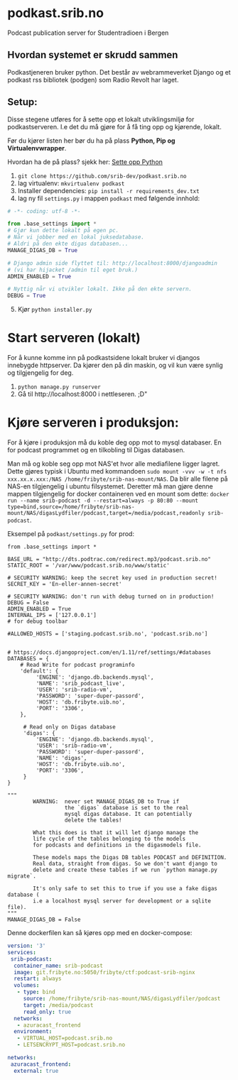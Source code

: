 # podkast.srib.no
Podcast publication server for Studentradioen i Bergen



## Hvordan systemet er skrudd sammen

Podkastjeneren bruker python. Det består av webrammeverket Django og et podkast rss bibliotek (podgen) som Radio Revolt har laget.

## Setup:
Disse stegene utføres for å sette opp et lokalt utviklingsmiljø for podkastserveren. I.e det du må gjøre for å få ting opp og kjørende, lokalt.

Før du kjører listen her bør du ha på plass **Python, Pip og Virtualenvwrapper**. 

Hvordan ha de på plass? sjekk her: [Sette opp Python](./docs/Sette-opp-Python.md)



1. ```git clone https://github.com/srib-dev/podkast.srib.no```
2. lag virtualenv: ```mkvirtualenv podkast```
3. Installer dependencies: ```pip install -r requirements_dev.txt```
4. lag ny fil `settings.py` i mappen `podkast` med følgende innhold:

```python
# -*- coding: utf-8 -*-

from .base_settings import *
# Gjør kun dette lokalt på egen pc. 
# Når vi jobber med en lokal juksedatabase.
# Aldri på den ekte digas databasen...
MANAGE_DIGAS_DB = True

# Django admin side flyttet til: http://localhost:8000/djangoadmin
# (vi har hijacket /admin til eget bruk.)
ADMIN_ENABLED = True

# Nyttig når vi utvikler lokalt. Ikke på den ekte servern.
DEBUG = True

```
5. Kjør ```python installer.py```


# Start serveren (lokalt)
For å kunne komme inn på podkastsidene lokalt bruker vi djangos innebygde httpserver. Da kjører den på din maskin, og vil kun være synlig og tilgjengelig for deg.

1. ```python manage.py runserver```
2. Gå til http://localhost:8000 i nettleseren. ;D"


# Kjøre serveren i produksjon:

For å kjøre i produksjon må du koble deg opp mot to mysql databaser. En for podcast programmet og en tilkobling til Digas databasen.

Man må og koble seg opp mot NAS'et hvor alle mediafilene ligger lagret. Dette gjøres typisk i Ubuntu med kommandoen `sudo mount -vvv -w -t nfs xxx.xx.x.xxx:/NAS /home/fribyte/srib-nas-mount/NAS`. Da blir alle filene på NAS-en tilgjengelig i ubuntu filsystemet. Deretter må man gjøre denne mappen tilgjengelig for docker containeren ved en mount som dette: `docker run --name srib-podcast -d --restart=always -p 80:80 --mount type=bind,source=/home/fribyte/srib-nas-mount/NAS/digasLydfiler/podcast,target=/media/podcast,readonly srib-podcast`.

Eksempel på `podkast/settings.py` for prod:

```
from .base_settings import *

BASE_URL = "http://dts.podtrac.com/redirect.mp3/podcast.srib.no"
STATIC_ROOT = '/var/www/podcast.srib.no/www/static'

# SECURITY WARNING: keep the secret key used in production secret!
SECRET_KEY = 'En-eller-annen-secret'

# SECURITY WARNING: don't run with debug turned on in production!
DEBUG = False
ADMIN_ENABLED = True
INTERNAL_IPS = ['127.0.0.1']
# for debug toolbar

#ALLOWED_HOSTS = ['staging.podcast.srib.no', 'podcast.srib.no']


# https://docs.djangoproject.com/en/1.11/ref/settings/#databases
DATABASES = {
    # Read Write for podcast programinfo
    'default': {
         'ENGINE': 'django.db.backends.mysql',
         'NAME': 'srib_podcast_live',
         'USER': 'srib-radio-vm',
         'PASSWORD': 'super-duper-passord',
         'HOST': 'db.fribyte.uib.no',
         'PORT': '3306',
    },

     # Read only on Digas database
     'digas': {
         'ENGINE': 'django.db.backends.mysql',
         'USER': 'srib-radio-vm',
         'PASSWORD': 'super-duper-passord',
         'NAME': 'digas',
         'HOST': 'db.fribyte.uib.no',
         'PORT': '3306',
     }
}

"""
        WARNING:  never set MANAGE_DIGAS_DB to True if
                  the `digas` database is set to the real
                  mysql digas database. It can potentially
                  delete the tables!

        What this does is that it will let django manage the
        life cycle of the tables belonging to the models
        for podcasts and definitions in the digasmodels file.

        These models maps the Digas DB tables PODCAST and DEFINITION.
        Real data, straight from digas. So we don't want django to
        delete and create these tables if we run `python manage.py migrate`.

        It's only safe to set this to true if you use a fake digas database (
        i.e a localhost mysql server for development or a sqlite file).
"""
MANAGE_DIGAS_DB = False
```

Denne dockerfilen kan så kjøres opp med en docker-compose:

```yaml
version: '3'
services:
 srib-podcast:
  container_name: srib-podcast
  image: git.fribyte.no:5050/fribyte/ctf:podcast-srib-nginx
  restart: always
  volumes:
   - type: bind
     source: /home/fribyte/srib-nas-mount/NAS/digasLydfiler/podcast
     target: /media/podcast
     read_only: true
  networks:
   - azuracast_frontend
  environment:
   - VIRTUAL_HOST=podcast.srib.no
   - LETSENCRYPT_HOST=podcast.srib.no

networks:
 azuracast_frontend:
  external: true
```